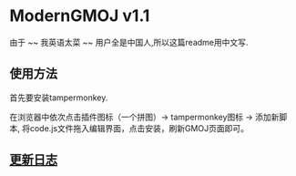 # ModernGMOJ v1.1

由于 ~~ 我英语太菜 ~~ 用户全是中国人,所以这篇readme用中文写.

## 使用方法

首先要安装tampermonkey.

在浏览器中依次点击插件图标（一个拼图）-> tampermonkey图标 -> 添加新脚本,
将code.js文件拖入编辑界面，点击安装，刷新GMOJ页面即可。

## [更新日志](changelog.md)
